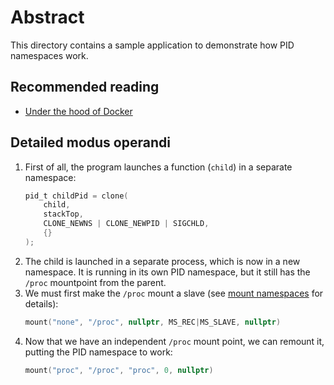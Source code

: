 # Abstract

This directory contains a sample application to demonstrate how PID namespaces work.

## Recommended reading

- [Under the hood of Docker](https://pasztor.at/blog/under-the-hood-of-docker)

## Detailed modus operandi

1. First of all, the program launches a function (`child`) in a separate namespace:
   ```c
   pid_t childPid = clone(
       child,
       stackTop,
       CLONE_NEWNS | CLONE_NEWPID | SIGCHLD,
       {}
   );
   ```
2. The child is launched in a separate process, which is now in a new namespace. It is running in
   its own PID namespace, but it still has the `/proc` mountpoint from the parent.
3. We must first make the `/proc` mount a slave (see [mount namespaces](../mount) for details):
   ```c
   mount("none", "/proc", nullptr, MS_REC|MS_SLAVE, nullptr)
   ```
4. Now that we have an independent `/proc` mount point, we can remount it, putting the PID namespace
   to work:
   ```c
   mount("proc", "/proc", "proc", 0, nullptr)
   ```
